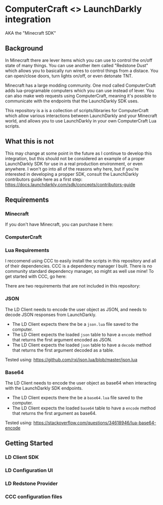 # ComputerCraft <> LaunchDarkly integration

AKA the "Minecraft SDK"

## Background

In Minecraft there are lever items which you can use to control the on/off state of many things. You can use another item called "Redstone Dust" which allows you to basically run wires to control things from a distace. You can open/close doors, turn lights on/off, or even detonate TNT.

Minecraft has a large modding community. One mod called ComputerCraft adds lua-programable computers which you can use instead of lever. You can also make web requests using ComputerCraft, meaning it's possible to communicate with the endpoints that the LaunchDarkly SDK uses.

This repository is a is a collection of scripts/libraries for ComputerCraft which allow various interactions between LaunchDarkly and your Minecraft world, and allows you to use LaunchDarkly in your own ComputerCraft Lua scripts.

## What this is not

This may change at some point in the future as I continue to develop this integration, but this should not be considered an example of a proper LaunchDarkly SDK for use in a real production environment, or even anywhere. I won't go into all of the reasons why here, but if you're interested in developing a propper SDK, consult the LaunchDarkly contributors guide here as a first step: https://docs.launchdarkly.com/sdk/concepts/contributors-guide

## Requirements

### Minecraft

If you don't have Minecraft, you can purchase it here: 

### ComputerCraft

### Lua Requirements

I reccomend using CCC to easily install the scripts in this repository and all of their dependencies. CCC is a dependency manager I built. There is no community standard dependency manager, so might as well use mine! To get started with CCC, go here:

There are two requirements that are not included in this repository:
### JSON

The LD Client needs to encode the user object as JSON, and needs to decode JSON responses from LaunchDarkly.

- The LD Client expects there the be a `json.lua` file saved to the computer.
- The LD Client expects the loaded `json` table to have a `encode` method that returns the first argument encoded as JSON.
- The LD Client expects the loaded `json` table to have a `decode` method that returns the first argument decoded as a table.

Tested using: https://github.com/rxi/json.lua/blob/master/json.lua


### Base64

The LD Client needs to encode the user object as base64 when interacting with the LaunchDarkly SDK endpoints.

- The LD Client expects there the be a `base64.lua` file saved to the computer.
- The LD Client expects the loaded `base64` table to have a `encode` method that returns the first argument as base64.

Tested using: https://stackoverflow.com/questions/34618946/lua-base64-encode

## Getting Started

### LD Client SDK

### LD Configuration UI

### LD Redstone Provider

### CCC configuration files

